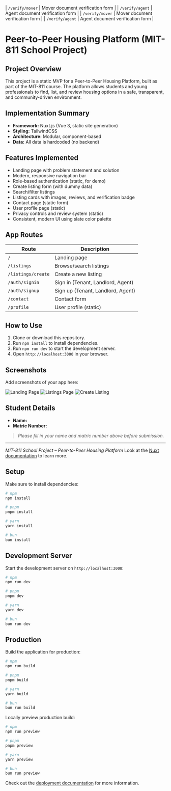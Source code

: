 | `/verify/mover`      | Mover document verification form   |
| `/verify/agent`      | Agent document verification form   |
| `/verify/mover`      | Mover document verification form   |
| `/verify/agent`      | Agent document verification form   |

# Peer-to-Peer Housing Platform (MIT-811 School Project)

## Project Overview
This project is a static MVP for a Peer-to-Peer Housing Platform, built as part of the MIT-811 course. The platform allows students and young professionals to find, list, and review housing options in a safe, transparent, and community-driven environment.

## Implementation Summary
- **Framework:** Nuxt.js (Vue 3, static site generation)
- **Styling:** TailwindCSS
- **Architecture:** Modular, component-based
- **Data:** All data is hardcoded (no backend)

## Features Implemented
- Landing page with problem statement and solution
- Modern, responsive navigation bar
- Role-based authentication (static, for demo)
- Create listing form (with dummy data)
- Search/filter listings
- Listing cards with images, reviews, and verification badge
- Contact page (static form)
- User profile page (static)
- Privacy controls and review system (static)
- Consistent, modern UI using slate color palette

## App Routes

| Route                | Description                       |
|----------------------|-----------------------------------|
| `/`                  | Landing page                      |
| `/listings`          | Browse/search listings            |
| `/listings/create`   | Create a new listing              |
| `/auth/signin`       | Sign in (Tenant, Landlord, Agent) |
| `/auth/signup`       | Sign up (Tenant, Landlord, Agent) |
| `/contact`           | Contact form                      |
| `/profile`           | User profile (static)             |


## How to Use
1. Clone or download this repository.
2. Run `npm install` to install dependencies.
3. Run `npm run dev` to start the development server.
4. Open `http://localhost:3000` in your browser.

## Screenshots
Add screenshots of your app here:

![Landing Page](screenshots/landing.png)
![Listings Page](screenshots/listings.png)
![Create Listing](screenshots/create-listing.png)

## Student Details
- **Name:**
- **Matric Number:**

> _Please fill in your name and matric number above before submission._

---
_MIT-811 School Project – Peer-to-Peer Housing Platform_
Look at the [Nuxt documentation](https://nuxt.com/docs/getting-started/introduction) to learn more.

## Setup

Make sure to install dependencies:

```bash
# npm
npm install

# pnpm
pnpm install

# yarn
yarn install

# bun
bun install
```

## Development Server

Start the development server on `http://localhost:3000`:

```bash
# npm
npm run dev

# pnpm
pnpm dev

# yarn
yarn dev

# bun
bun run dev
```

## Production

Build the application for production:

```bash
# npm
npm run build

# pnpm
pnpm build

# yarn
yarn build

# bun
bun run build
```

Locally preview production build:

```bash
# npm
npm run preview

# pnpm
pnpm preview

# yarn
yarn preview

# bun
bun run preview
```

Check out the [deployment documentation](https://nuxt.com/docs/getting-started/deployment) for more information.
